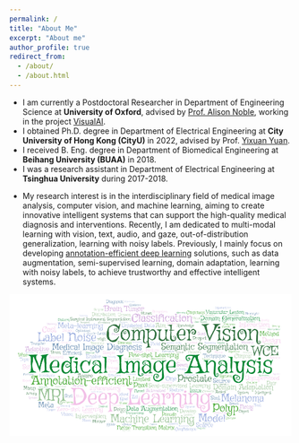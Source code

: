 ```yaml
---
permalink: /
title: "About Me"
excerpt: "About me"
author_profile: true
redirect_from: 
  - /about/
  - /about.html
---
```


<!-- * I am currently a Postdoc Fellow in <a href="http://www.ee.cityu.edu.hk/~yxyuan/index.htm" target="_blank">Artificial Intelligence in Medicine (AIM) group</a> at **City University of Hong Kong (CityU)**, advised by Prof. <a href="http://www.ee.cuhk.edu.hk/~yxyuan/people/people.htm" target="_blank">Yixuan Yuan</a>. -->
<!-- * I will work as a Postdoctoral Researcher at **University of Oxford** in November 2022. -->
<!-- * I am currently a Postdoctoral Researcher in the <a href="https://eng.ox.ac.uk/biomedical-image-analysis/noble-group/" target="_blank">Biomedical Image Analysis (BioMedIA) group</a> and the <a href="https://www.robots.ox.ac.uk/~vgg/" target="_blank">Visual Geometry Group (VGG)</a> at <a href="https://www.ox.ac.uk/" target="_blank">University of Oxford</a>, working on the project <a href="https://www.robots.ox.ac.uk/~vgg/projects/visualai/" target="_blank">VisualAI</a>. -->
* I am currently a Postdoctoral Researcher in Department of Engineering Science at **University of Oxford**, advised by <a href="https://ibme.ox.ac.uk/people/alison-noble/" target="_blank">Prof. Alison Noble</a>, working in the project <a href="https://www.robots.ox.ac.uk/~vgg/projects/visualai/" target="_blank">VisualAI</a>.
* I obtained Ph.D. degree in Department of Electrical Engineering at **City University of Hong Kong (CityU)** in 2022, advised by Prof. <a href="http://www.ee.cuhk.edu.hk/~yxyuan/people/people.htm" target="_blank">Yixuan Yuan</a>.
* I received B. Eng. degree in Department of Biomedical Engineering at **Beihang University (BUAA)** in 2018. 
* I was a research assistant in Department of Electrical Engineering at **Tsinghua University** during 2017-2018.<!-- , advised by Prof. Yongfeng Huang.  -->
<!-- * My research interests include medical image analysis and deep learning. Recently, I am dedicated to multi-modal learning with vision, text, audio, and gaze, out-of-distribution generalization, zero/few-shot learning, learning with noisy labels. Previously, I studied topics of making adequate use of unlabeled data and augmenting the limited labeled data for data-efficient deep learning.  -->
* My research interest is in the interdisciplinary field of medical image analysis, computer vision, and machine learning, aiming to create innovative intelligent systems that can support the high-quality medical diagnosis and interventions. Recently, I am dedicated to multi-modal learning with vision, text, audio, and gaze, out-of-distribution generalization, learning with noisy labels. Previously, I mainly focus on developing <a href="https://guo-xiaoqing.github.io/research/" target="_blank">annotation-efficient deep learning</a> solutions, such as data augmentation, semi-supervised learning, domain adaptation, learning with noisy labels, to achieve trustworthy and effective intelligent systems. 

![Words](https://github.com/Guo-Xiaoqing/Guo-Xiaoqing.github.io/raw/master/images/Word_Art.png)
